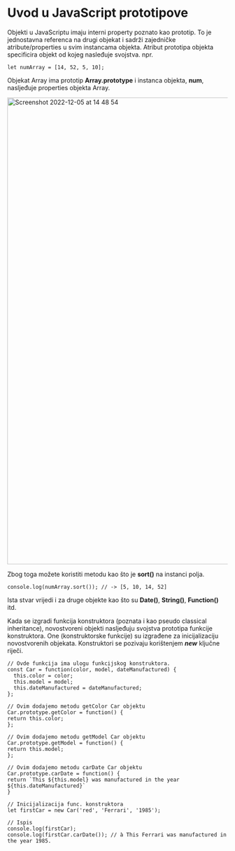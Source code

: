 # Uvod u JavaScript prototipove

Objekti u JavaScriptu imaju interni property poznato kao prototip. To je jednostavna referenca na drugi objekat i sadrži zajedničke atribute/properties u svim instancama objekta. Atribut prototipa objekta specificira objekt od kojeg nasleđuje svojstva. npr.

```
let numArray = [14, 52, 5, 10];
```

Objekat Array ima prototip **Array.prototype** i instanca objekta, **num**, nasljeđuje properties objekta Array.

<img width="1068" alt="Screenshot 2022-12-05 at 14 48 54" src="https://user-images.githubusercontent.com/21141150/205653296-40b02181-e23d-44c6-9828-6301b216b028.png">

Zbog toga možete koristiti metodu kao što je **sort()** na instanci polja.

```
console.log(numArray.sort()); // -> [5, 10, 14, 52]
```

Ista stvar vrijedi i za druge objekte kao što su **Date()**, **String()**, **Function()** itd.

Kada se izgradi funkcija konstruktora (poznata i kao pseudo classical inheritance), novostvoreni objekti nasljeđuju svojstva prototipa funkcije konstruktora. One (konstruktorske funkcije) su izgrađene za inicijalizaciju novostvorenih objekata. Konstruktori se pozivaju korištenjem ***new*** ključne riječi.

```
// Ovde funkcija ima ulogu funkcijskog konstruktora.
const Car = function(color, model, dateManufactured) {
  this.color = color;
  this.model = model;
  this.dateManufactured = dateManufactured;
};

// Ovim dodajemo metodu getColor Car objektu
Car.prototype.getColor = function() {
return this.color;
};

// Ovim dodajemo metodu getModel Car objektu
Car.prototype.getModel = function() {
return this.model;
};

// Ovim dodajemo metodu carDate Car objektu
Car.prototype.carDate = function() {
return `This ${this.model} was manufactured in the year ${this.dateManufactured}`
}

// Inicijalizacija func. konstruktora
let firstCar = new Car('red', 'Ferrari', '1985');

// Ispis
console.log(firstCar);
console.log(firstCar.carDate()); // à This Ferrari was manufactured in the year 1985.
```
